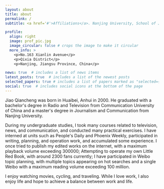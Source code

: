 ```yaml
---
layout: about
title: about
permalink: /
subtitle: <a href='#'>Affiliations</a>. Nanjing University, School of Journalism and Communication.

profile:
  align: right
  image: prof_pic.jpg
  image_circular: false # crops the image to make it circular
  more_info: >
    <p>No.163 Xianlin Avenue</p>
    <p>Qixia District</p>
    <p>Nanjing, Jiangsu Province, China</p>

news: true  # includes a list of news items
latest_posts: true  # includes a list of the newest posts
selected_papers: true # includes a list of papers marked as "selected={true}"
social: true  # includes social icons at the bottom of the page
---
```


Jiao Qiancheng was born in Huaibei, Anhui in 2000. He graduated with a bachelor's degree in Radio and Television from Communication University of China and a master's degree in Journalism and Communication from Nanjing University.

During my undergraduate studies, I took many courses related to television, news, and communication, and conducted many practical exercises. I have interned at units such as People's Daily and Phoenix Weekly, participated in writing, planning, and operation work, and accumulated some experience. I once tried to publish my edited works on the internet, with a maximum playback volume exceeding 300000; Attempting to operate my own Little Red Book, with around 2300 fans currently; I have participated in Weibo topic planning, with multiple topics appearing on hot searches and a single Weibo with a maximum reading volume exceeding 100 million.

I enjoy watching movies, cycling, and traveling. While I love work, I also enjoy life and hope to achieve a balance between work and life.
